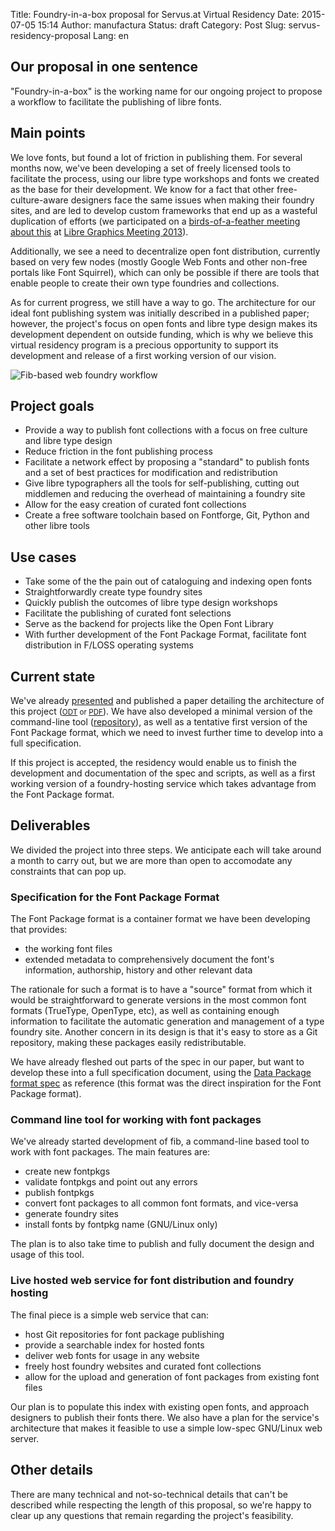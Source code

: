 Title: Foundry-in-a-box proposal for Servus.at Virtual Residency
Date: 2015-07-05 15:14
Author: manufactura
Status: draft
Category: Post
Slug: servus-residency-proposal
Lang: en

Our proposal in one sentence
------------------------

"Foundry-in-a-box" is the working name for our ongoing project to propose a
workflow to facilitate the publishing of libre fonts.


Main points
-----------

We love fonts, but found a lot of friction in publishing them. For several
months now, we've been developing a set of freely licensed tools to facilitate
the process, using our libre type workshops and fonts we created as the base
for their development. We know for a fact that other free-culture-aware
designers face the same issues when making their foundry sites, and are led to
develop custom frameworks that end up as a wasteful duplication of efforts (we
participated on a [birds-of-a-feather meeting about
this](http://titanpad.com/lgm13-typography) at [Libre Graphics Meeting
2013](http://libregraphicsmeeting.org/2013/)). 

Additionally, we see a need to decentralize open font distribution, currently
based on very few nodes (mostly Google Web Fonts and other non-free portals
like Font Squirrel), which can only be possible if there are tools that enable
people to create their own type foundries and collections.  

As for current progress, we still have a way to go.  The architecture for our
ideal font publishing system was initially described in a published paper;
however, the project's focus on open fonts and libre type design makes its
development dependent on outside funding, which is why we believe this virtual
residency program is a precious opportunity to support its development and
release of a first working version of our vision.


![]({filename}/media/fib-workflow.png "Fib-based web foundry workflow")


Project goals
-------------

* Provide a way to publish font collections with a focus on free culture and
  libre type design
* Reduce friction in the font publishing process
* Facilitate a network effect by proposing a "standard" to publish fonts and a
  set of best practices for modification and redistribution
* Give libre typographers all the tools for self-publishing, cutting out
  middlemen and reducing the overhead of maintaining a foundry site
* Allow for the easy creation of curated font collections
* Create a free software toolchain based on Fontforge, Git, Python and
  other libre tools


Use cases
---------

* Take some of the the pain out of cataloguing and indexing open fonts
* Straightforwardly create type foundry sites
* Quickly publish the outcomes of libre type design workshops
* Facilitate the publishing of curated font selections
* Serve as the backend for projects like the Open Font Library
* With further development of the Font Package Format, facilitate font
  distribution in F/LOSS operating systems


Current state
-------------

We've already [presented](http://web.ipca.pt/5et/painel4_pt.html#p4_ana) and
published a paper detailing the architecture of this project
(<small>[ODT]({filename}/media/files/foundry-in-a-box_5et.odt
"Foundry-in-a-box paper, 192Kb") or
[PDF]({filename}/media/files/foundry-in-a-box_5et.pdf
"Foundry-in-a-box paper, 585Kb")</small>).  We have also
developed a minimal version of the command-line tool
([repository](https://gitlab.com/manufacturaind/fib)), as well as a tentative
first version of the Font Package format, which we need to invest
further time to develop into a full specification.

If this project is accepted, the residency would enable us to finish the
development and documentation of the spec and scripts, as well as a first
working version of a foundry-hosting service which takes advantage from the
Font Package format.


Deliverables
------------

We divided the project into three steps. We anticipate each will take around a
month to carry out, but we are more than open to accomodate any constraints
that can pop up.


### Specification for the Font Package Format

The Font Package format is a container format we have been developing that provides:

* the working font files
* extended metadata to comprehensively document the font's information,
  authorship, history and other relevant data

The rationale for such a format is to have a "source" format from which it
would be straightforward to generate versions in the most common font formats
(TrueType, OpenType, etc), as well as containing enough information to
facilitate the automatic generation and management of a type foundry site.
Another concern in its design is that it's easy to store as a Git repository,
making these packages easily redistributable.

We have already fleshed out parts of the spec in our paper, but want to develop
these into a full specification document, using the [Data Package format
spec](http://data.okfn.org/doc/data-package) as reference (this format was the
direct inspiration for the Font Package format).

### Command line tool for working with font packages

We've already started development of fib, a command-line based tool to work
with font packages. The main features are:

* create new fontpkgs
* validate fontpkgs and point out any errors
* publish fontpkgs
* convert font packages to all common font formats, and vice-versa
* generate foundry sites
* install fonts by fontpkg name (GNU/Linux only)

The plan is to also take time to publish and fully document the design and
usage of this tool.

### Live hosted web service for font distribution and foundry hosting

The final piece is a simple web service that can:

* host Git repositories for font package publishing
* provide a searchable index for hosted fonts
* deliver web fonts for usage in any website
* freely host foundry websites and curated font collections
* allow for the upload and generation of font packages from existing font files

Our plan is to populate this index with existing open fonts, and approach
designers to publish their fonts there. We also have a plan for the service's
architecture that makes it feasible to use a simple low-spec GNU/Linux web
server.


Other details
-----------

There are many technical and not-so-technical details that can't be described
while respecting the length of this proposal, so we're happy to clear up any
questions that remain regarding the project's feasibility.

